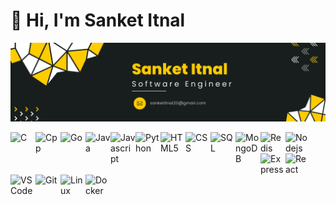 ### <h1> 👋 Hi, I'm Sanket Itnal </h1>

![pfimage](https://github.com/sanketitnal/sanketitnal/blob/master/Sanket%20Itnal.png)

<!--
**sanketitnal/sanketitnal** is a ✨ _special_ ✨ repository because its `README.md` (this file) appears on your GitHub profile.
Here are some ideas to get you started:


- 🔭 I’m currently working on ...
- 🌱 I’m currently learning ...
- 👯 I’m looking to collaborate on ...
- 🤔 I’m looking for help with ...
- 💬 Ask me about ...
- 📫 How to reach me: ...
- 😄 Pronouns: ...
- ⚡ Fun fact: ...
-->

<img align="left" alt="C" width="40px" src="https://cdn.jsdelivr.net/gh/devicons/devicon/icons/c/c-original.svg" />
<img align="left" alt="Cpp" width="40px" src="https://cdn.jsdelivr.net/gh/devicons/devicon/icons/cplusplus/cplusplus-original.svg" />
<img align="left" alt="Go" width="40px" src="https://cdn.jsdelivr.net/gh/devicons/devicon/icons/go/go-original.svg" />
<img align="left" alt="Java" width="40px" src="https://cdn.jsdelivr.net/gh/devicons/devicon/icons/java/java-original.svg" />
<img align="left" alt="Javascript" width="40px" src="https://cdn.jsdelivr.net/gh/devicons/devicon/icons/javascript/javascript-original.svg" />
<img align="left" alt="Python" width="40px" src="https://cdn.jsdelivr.net/gh/devicons/devicon/icons/python/python-original.svg" />
<img align="left" alt="HTML5" width="40px" src="https://cdn.jsdelivr.net/gh/devicons/devicon/icons/html5/html5-original.svg" />
<img align="left" alt="CSS" width="40px" src="https://cdn.jsdelivr.net/gh/devicons/devicon/icons/css3/css3-original.svg" />
<img align="left" alt="SQL" width="40px" src="https://cdn.jsdelivr.net/gh/devicons/devicon/icons/mysql/mysql-original-wordmark.svg" />
<img align="left" alt="MongoDB" width="40px" src="https://cdn.jsdelivr.net/gh/devicons/devicon/icons/mongodb/mongodb-original-wordmark.svg" />
<img align="left" alt="Redis" width="40px" src="https://cdn.jsdelivr.net/gh/devicons/devicon/icons/redis/redis-original.svg" />
<img align="left" alt="Nodejs" width="40px" src="https://cdn.jsdelivr.net/gh/devicons/devicon/icons/nodejs/nodejs-original-wordmark.svg" />
<img align="left" alt="Express" width="40px" src="https://cdn.jsdelivr.net/gh/devicons/devicon/icons/express/express-original-wordmark.svg" />
<img align="left" alt="React" width="40px" src="https://cdn.jsdelivr.net/gh/devicons/devicon/icons/react/react-original.svg" />
<img align="left" alt="VSCode" width="40px" src="https://cdn.jsdelivr.net/gh/devicons/devicon/icons/vscode/vscode-original.svg" />
<img align="left" alt="Git" width="40px" src="https://cdn.jsdelivr.net/gh/devicons/devicon/icons/git/git-original-wordmark.svg" />
<img align="left" alt="Linux" width="40px" src="https://cdn.jsdelivr.net/gh/devicons/devicon/icons/linux/linux-original.svg" />
<img align="left" alt="Docker" width="40px" src="https://cdn.jsdelivr.net/gh/devicons/devicon/icons/docker/docker-original-wordmark.svg" />
  
<br />
<br />
<br />

<!--
<h2> Github Stats </h2>
<a href="https://github.com/sanketitnal/sanketitnal">
  <img align="center" src="https://github-readme-stats.vercel.app/api?username=sanketitnal&show_icons=true&line_height=27&count_private=true&title_color=ffffff&text_color=c9cacc&icon_color=2bbc8a&bg_color=1d1f21" alt="sanketitnal's GitHub Stats" />
</a>

[![GitHub](https://github-readme-streak-stats.herokuapp.com?user=sanketitnal&theme=vision-friendly-dark&hide_border=true)](https://git.io/streak-stats)

[![Top Langs](https://github-readme-stats.vercel.app/api/top-langs/?username=sanketitnal&layout=compact&langs_count=5&exclude_repo=Scholarship&theme=highcontrast&hide_border=true)](https://github.com/anuraghazra/github-readme-stats)
-->
